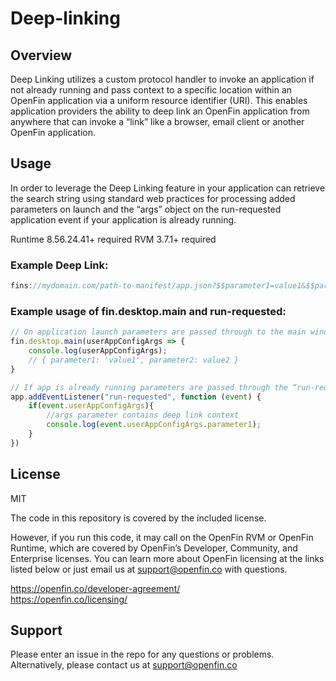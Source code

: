 # Deep-linking

## Overview
Deep Linking utilizes a custom protocol handler to invoke an application if not already running and pass context to a specific location within an OpenFin application via a uniform resource identifier (URI). This enables application providers the ability to deep link an OpenFin application from anywhere that can invoke a “link” like a browser, email client or another OpenFin application.

## Usage
In order to leverage the Deep Linking feature in your application can retrieve the search string using standard web practices for processing added parameters on launch and the “args” object on the run-requested application event if your application is already running.

Runtime 8.56.24.41+ required
RVM 3.7.1+ required

### Example Deep Link:
```javascript
fins://mydomain.com/path-to-manifest/app.json?$$parameter1=value1&$$paramater2=value2
```

### Example usage of fin.desktop.main and run-requested:
```javascript
// On application launch parameters are passed through to the main window
fin.desktop.main(userAppConfigArgs => {
    console.log(userAppConfigArgs);
    // { parameter1: 'value1', parameter2: value2 }
}

// If app is already running parameters are passed through the “run-requested” event
app.addEventListener("run-requested", function (event) {
    if(event.userAppConfigArgs){
        //args parameter contains deep link context
        console.log(event.userAppConfigArgs.parameter1);
    }
})
```
## License
MIT

The code in this repository is covered by the included license.

However, if you run this code, it may call on the OpenFin RVM or OpenFin Runtime, which are covered by OpenFin’s Developer, Community, and Enterprise licenses. You can learn more about OpenFin licensing at the links listed below or just email us at support@openfin.co with questions.

https://openfin.co/developer-agreement/ <br/>
https://openfin.co/licensing/

## Support
Please enter an issue in the repo for any questions or problems. Alternatively, please contact us at support@openfin.co
